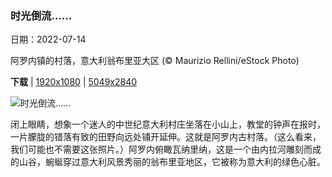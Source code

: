 ### 时光倒流......

日期：2022-07-14

阿罗内镇的村落，意大利翁布里亚大区 (© Maurizio Rellini/eStock Photo)

**下载**  |  [1920x1080](https://cn.bing.com/th?id=OHR.Arrone_ZH-CN2794175618_1920x1080.jpg)  |  [5049x2840](https://cn.bing.com/th?id=OHR.Arrone_ZH-CN2794175618_UHD.jpg)

![时光倒流......](https://cn.bing.com/th?id=OHR.Arrone_ZH-CN2794175618_1920x1080.jpg "阿罗内镇的村落，意大利翁布里亚大区 (© Maurizio Rellini/eStock Photo)")

闭上眼睛，想象一个迷人的中世纪意大利村庄坐落在小山上，教堂的钟声在报时，一片朦胧的错落有致的田野向远处铺开延伸。这就是阿罗内古村落。（这么看来，我们可能也不需要这张照片。）阿罗内俯瞰瓦纳里纳，这是一个由内拉河雕刻而成的山谷，蜿蜒穿过意大利风景秀丽的翁布里亚地区，它被称为意大利的绿色心脏。
